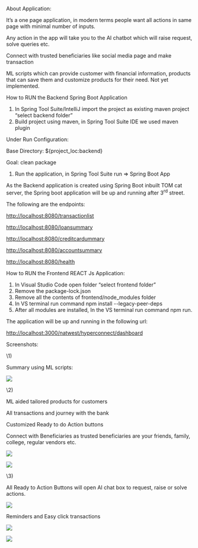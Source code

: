 ﻿About Application:

It’s a one page application, in modern terms people want all actions in same page with minimal number of inputs.

Any action in the app will take you to the AI chatbot which will raise request, solve queries etc.

Connect with trusted beneficiaries like social media page and make transaction

ML scripts which can provide customer with financial information, products that can save them and customize products for their need. Not yet implemented.

How to RUN the Backend Spring Boot Application

1) In Spring Tool Suite/IntelliJ import the project as existing maven project “select backend folder”
1) Build project using maven, in Spring Tool Suite IDE we used maven plugin 

Under Run Configuration:

Base Directory: ${project\_loc:backend}

Goal: clean package

1) Run the application, in Spring Tool Suite run => Spring Boot App

As the Backend application is created using Spring Boot inbuilt TOM cat server, the Spring boot application will be up and running after 3<sup>rd</sup> street.

The following are the endpoints:

<http://localhost:8080/transactionlist>

<http://localhost:8080/loansummary>

<http://localhost:8080/creditcardummary>

<http://localhost:8080/accountsummary>

<http://localhost:8080/health>

How to RUN the Frontend REACT Js Application:

1) In Visual Studio Code open folder “select frontend folder”
1) Remove the package-lock.json
1) Remove all the contents of frontend/node\_modules folder
1) In VS terminal run command    npm install --legacy-peer-deps
1) After all modules are installed, In the VS terminal run command   npm run.

The application will be up and running in the following url:

<http://localhost:3000/natwest/hyperconnect/dashboard>



Screenshots:

\1)

Summary using ML scripts:

![](Aspose.Words.4f15d4e5-339b-4a29-a7e5-9f50f0e66691.001.png)

\2)

ML aided tailored products for customers

All transactions and journey with the bank 

Customized Ready to do Action buttons

Connect with Beneficiaries as trusted beneficiaries are your friends, family, college, regular vendors etc.

![](Aspose.Words.4f15d4e5-339b-4a29-a7e5-9f50f0e66691.002.png)

![](Aspose.Words.4f15d4e5-339b-4a29-a7e5-9f50f0e66691.003.png)

\3)

All Ready to Action Buttons will open AI chat box to request, raise or solve actions.

![](Aspose.Words.4f15d4e5-339b-4a29-a7e5-9f50f0e66691.004.png)

Reminders and Easy click transactions

![](Aspose.Words.4f15d4e5-339b-4a29-a7e5-9f50f0e66691.005.png)

![](Aspose.Words.4f15d4e5-339b-4a29-a7e5-9f50f0e66691.006.png)
